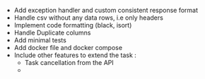 * Add exception handler and custom consistent response format
* Handle csv without any data rows, i.e only headers
* Implement code formatting (black, isort)
* Handle Duplicate columns
* Add minimal tests
* Add docker file and docker compose
* Include other features to extend the task :
    * Task cancellation from the API
    * 
